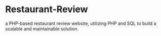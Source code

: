 # Restaurant-Review
a PHP-based restaurant review website, utilizing PHP and SQL to build a scalable and maintainable solution.
